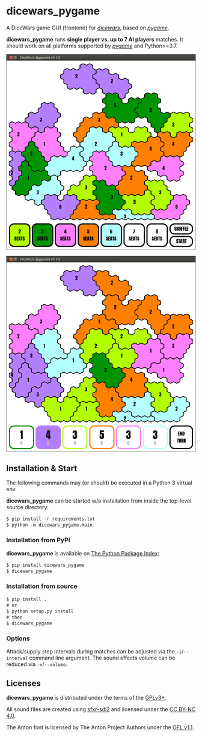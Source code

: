 # dicewars_pygame #

A DiceWars game GUI (frontend) for
[*dicewars*](https://github.com/scotty007/dicewars),
based on [*pygame*](https://www.pygame.org).

**dicewars_pygame** runs **single player vs. up to 7 AI players** matches.
It should work on all platforms supported by
[*pygame*](https://www.pygame.org/wiki/GettingStarted)
and Python>=3.7.

![start screen](screenshot_01.png 'Start screen')

![match screen](screenshot_02.png 'Match screen')

## Installation & Start ##

The following commands may (or should) be executed in a Python 3 virtual env.

**dicewars_pygame** can be started w/o installation from inside the
top-level source directory:

    $ pip install -r requirements.txt
    $ python -m dicewars_pygame.main

### Installation from PyPI ###

**dicewars_pygame** is available on
[The Python Package Index](https://pypi.org/project/dicewars_pygame/):

    $ pip install dicewars_pygame
    $ dicewars_pygame

### Installation from source ###

    $ pip install .
    # or
    $ python setup.py install
    # then
    $ dicewars_pygame

### Options ###

Attack/supply step intervals during matches can be adjusted via the
``-i``/``--interval`` command line argument. The sound effects volume
can be reduced via ``-v``/``--volume``.

## Licenses ##

**dicewars_pygame** is distributed under the terms of the
[GPLv3+](https://www.gnu.org/licenses/gpl-3.0).

All sound files are created using
[sfxr-sdl2](https://github.com/tjohnman/sfxr-sdl2)
and licensed under the
[CC BY-NC 4.0](https://creativecommons.org/licenses/by-nc/4.0/).

The Anton font is licensed by The Anton Project Authors under the
[OFL v1.1](http://scripts.sil.org/OFL).

